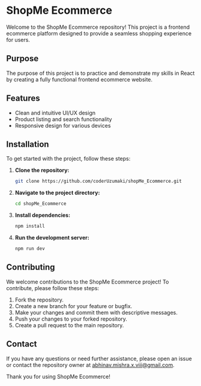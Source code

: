 # ShopMe Ecommerce

Welcome to the ShopMe Ecommerce repository! This project is a frontend ecommerce platform designed to provide a seamless shopping experience for users.

## Purpose

The purpose of this project is to practice and demonstrate my skills in React by creating a fully functional frontend ecommerce website.

## Features

- Clean and intuitive UI/UX design
- Product listing and search functionality
- Responsive design for various devices

## Installation

To get started with the project, follow these steps:

1. **Clone the repository:**
    ```bash
    git clone https://github.com/coderUzumaki/shopMe_Ecommerce.git
    ```

2. **Navigate to the project directory:**
    ```bash
    cd shopMe_Ecommerce
    ```

3. **Install dependencies:**
    ```bash
    npm install
    ```

4. **Run the development server:**
    ```bash
    npm run dev
    ```

## Contributing

We welcome contributions to the ShopMe Ecommerce project! To contribute, please follow these steps:

1. Fork the repository.
2. Create a new branch for your feature or bugfix.
3. Make your changes and commit them with descriptive messages.
4. Push your changes to your forked repository.
5. Create a pull request to the main repository.

## Contact

If you have any questions or need further assistance, please open an issue or contact the repository owner at abhinav.mishra.x.viii@gmail.com.

Thank you for using ShopMe Ecommerce!
